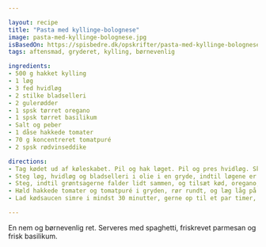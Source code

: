 ```yaml
---

layout: recipe
title: "Pasta med kyllinge-bolognese"
image: pasta-med-kyllinge-bolognese.jpg
isBasedOn: https://spisbedre.dk/opskrifter/pasta-med-kyllinge-bolognese
tags: aftensmad, gryderet, kylling, børnevenlig

ingredients:
- 500 g hakket kylling
- 1 løg
- 3 fed hvidløg
- 2 stilke bladselleri
- 2 gulerødder
- 1 spsk tørret oregano
- 1 spsk tørret basilikum
- Salt og peber
- 1 dåse hakkede tomater
- 70 g koncentreret tomatpuré
- 2 spsk rødvinseddike

directions:
- Tag kødet ud af køleskabet. Pil og hak løget. Pil og pres hvidløg. Skyl og snit bladselleri i tynde skiver.
- Steg løg, hvidløg og bladselleri i olie i en gryde, indtil løgene er gennemsigtige. Skræl og riv gulerødderne groft, og tilsæt dem.
- Steg, indtil grøntsagerne falder lidt sammen, og tilsæt kød, oregano, basilikum, salt og peber. Steg, indtil kødet er brunet.
- Hæld hakkede tomater og tomatpuré i gryden, rør rundt, og læg låg på.
- Lad kødsaucen simre i mindst 30 minutter, gerne op til et par timer, inden du smager til med rødvinseddike og mere salt og peber.

---
```


En nem og børnevenlig ret. Serveres med spaghetti, friskrevet parmesan og frisk basilikum.